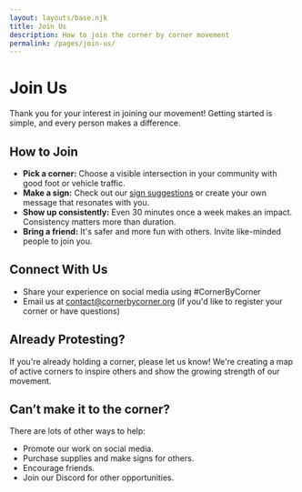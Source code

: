 ```yaml
---
layout: layouts/base.njk
title: Join Us
description: How to join the corner by corner movement
permalink: /pages/join-us/
---
```


# Join Us

Thank you for your interest in joining our movement! Getting started is simple, and every person makes a difference.

## How to Join

- **Pick a corner:** Choose a visible intersection in your community with good foot or vehicle traffic.
- **Make a sign:** Check out our [sign suggestions](/pages/signs) or create your own message that resonates with you.
- **Show up consistently:** Even 30 minutes once a week makes an impact. Consistency matters more than duration.
- **Bring a friend:** It's safer and more fun with others. Invite like-minded people to join you.

## Connect With Us

- Share your experience on social media using #CornerByCorner
- Email us at [contact@cornerbycorner.org](mailto:contact@cornerbycorner.org) (if you'd like to register your corner or have questions)

## Already Protesting?

If you're already holding a corner, please let us know! We're creating a map of active corners to inspire others and show the growing strength of our movement.

## Can’t make it to the corner?

There are lots of other ways to help:

- Promote our work on social media.
- Purchase supplies and make signs for others.
- Encourage friends.
- Join our Discord for other opportunities.